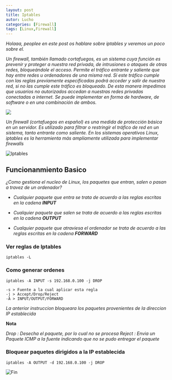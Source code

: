 ```yaml
---
layout: post
title: Iptables
autor: Lucho
categories: [Firewall]
tags: [Linux,Firewall]
---
```


_Holaaa, peoplee en este post os hablare sobre iptables y veremos un poco sobre el._

_Un firewall, también llamado cortafuegos, es un sistema cuya función es prevenir y proteger a nuestra red privada, de intrusiones o ataques de otras redes, bloqueándole el acceso. Permite el tráfico entrante y saliente que hay entre redes u ordenadores de una misma red. Si este tráfico cumple con las reglas previamente especificadas podrá acceder y salir de nuestra red, si no las cumple este tráfico es bloqueado. De esta manera impedimos que usuarios no autorizados accedan a nuestras redes privadas conectadas a internet. Se puede implementar en forma de hardware, de software o en una combinación de ambos._

<!--![Firewall](https://thumbs.gfycat.com/AdolescentThunderousCur-size_restricted.gif)-->

<img src="https://thumbs.gfycat.com/AdolescentThunderousCur-size_restricted.gif" align="center">

_Un firewall (cortafuegos en español) es una medida de protección básica en un servidor. Es utilizado para filtrar o restringir el tráfico de red en un sistema, tanto entrante como saliente. En los sistemas operativos Linux, iptables es la herramienta más ampliamente utilizada para implementar firewalls_

![Iptables](https://cdn.cyberpunk.rs/wp-content/uploads/2018/07/iptables_filter.jpg)

## Funcionanmiento Basico

_¿Como gestiona el nucleo de Linux, los paquetes que entran, salen o pasan a travez de un ordenador?_

* _Cualquier paquete que entra se trata de acuerdo a las reglas escritas en la cadena **INPUT**_

* _Cualquier paquete que salen se trata de acuerdo a las reglas escritas en la cadena **OUTPUT**_

* _Cualquier paquete que atraviesa el ordenador se trata de acuerdo a las reglas escritas en la cadena **FORWARD**_


### Ver reglas de Iptables
```shell
iptables -L
```

### Como generar ordenes
```shell
iptables -A INPUT -s 192.168.0.100 -j DROP

-s > Fuente a la cual aplicar esta regla
-j > Accept/Drop/Reject
-A > INPUT/OUTPUT/FORWARD
```

_La anterior instruccion bloqueara los paquetes provenientes de la direccion IP establecida_

**Nota**

_Drop : Desecha el paquete, por lo cual no se procesa_
_Reject : Envia un Paquete ICMP a la fuente indicando que no se pudo entregar el paquete_

### Bloquear paquetes dirigidos a la IP establecida 
```shell
iptables -A OUTPUT -d 192.168.0.100 -j DROP
```

![Fin](https://media0.giphy.com/media/VGwTq3G6a39cI/giphy.gif)

